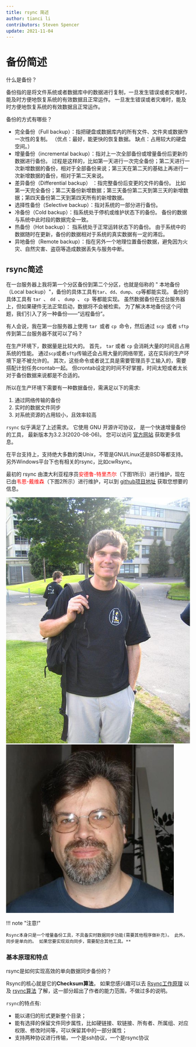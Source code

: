 ```yaml
---
title: rsync 简述
author: tianci li
contributors: Steven Spencer
update: 2021-11-04
---
```


# 备份简述

什么是备份？

备份指的是将文件系统或者数据库中的数据进行复制，一旦发生错误或者灾难时，能及时方便地恢复系统的有效数据且正常运作。 一旦发生错误或者灾难时，能及时方便地恢复系统的有效数据且正常运作。

备份的方式有哪些？

* 完全备份（Full backup）：指把硬盘或数据库内的所有文件、文件夹或数据作一次性的复制。 （优点：最好，能更快的恢复数据。 缺点：占用较大的硬盘空间。）
* 增量备份（incremental backup）：指对上一次全部备份或增量备份后更新的数据进行备份。 过程是这样的，比如第一天进行一次完全备份；第二天进行一次新增数据的备份，相对于全部备份来说；第三天在第二天的基础上再进行一次新增数据的备份，相对于第二天来说。
* 差异备份（Differential backup） ：指完整备份后变更的文件的备份。 比如第一天完全备份；第二天备份新增数据；第三天备份第二天到第三天的新增数据；第四天备份第二天到第四天所有的新增数据。
* 选择性备份（Selective backup）：指对系统的一部分进行备份。
* 冷备份（Cold backup）：指系统处于停机或维护状态下的备份。 备份的数据与系统中此时段的数据完全一致。
* 热备份（Hot backup）： 指系统处于正常运转状态下的备份。 由于系统中的数据随时在更新，备份的数据相对于系统的真实数据有一定的滞后。
* 异地备份（Remote backup）：指在另外一个地理位置备份数据，避免因为火灾、自然灾害、盗窃等造成数据丢失与服务中断。

## rsync简述

在一台服务器上我将第一个分区备份到第二个分区，也就是俗称的 " 本地备份（Local backup）"，备份的具体工具有`tar`、`dd`、`dump`、`cp`等都能实现。 备份的具体工具有 `tar `、 `dd `、 `dump `、 `cp `等都能实现。 虽然数据备份在这台服务器上，但如果硬件无法正常启动，数据将不会被检索。 为了解决本地备份这个问题，我们引入了另一种备份——“远程备份”。

有人会说，我在第一台服务器上使用 `tar `或者 `cp `命令，然后通过 `scp `或者 `sftp `传到第二台服务器不就可以了吗？

在生产环境下，数据量是比较大的。 首先， `tar` 或者 `cp` 会消耗大量的时间且占用系统的性能。 通过`scp`或者`sftp`传输还会占用大量的网络带宽，这在实际的生产环境下是不被允许的。 其次，这些命令或者说工具是需要管理员手工输入的，需要搭配计划任务crontab一起。 但crontab设定的时间不好掌握，时间太短或者太长对于备份数据来说都是不合适的。

所以在生产环境下需要有一种数据备份，需满足以下的需求:

1. 通过网络传输的备份
2. 实时的数据文件同步
3. 对系统资源的占用较小，且效率较高

`rsync` 似乎满足了上述需求。 它使用 GNU 开源许可协议， 是一个快速增量备份的工具， 最新版本为3.2.3(2020-08-06)。 您可以访问 [官方网站](https://rsync.samba.org/) 获取更多信息。

在平台支持上，支持绝大多数的类Unix，不管是GNU/Linux还是BSD等都支持。 另外Windows平台下也有相关的rsync，比如cwRsync。

最初的 rsync 由澳大利亚程序员<font color=red>安德鲁-特里杰尔</font>（下图1所示）进行维护，现在已由<font color=red>韦恩-戴维森</font>（下图2所示）进行维护，可以到 [github项目地址](https://github.com/WayneD/rsync) 获取您想要的信息。

![ 安德鲁-特里杰尔 ](images/Andrew_Tridgell.jpg) ![ 韦恩-戴维森 ](images/Wayne_Davison.jpg)

!!! note "注意!"

    Rsync本身只是一个增量备份工具，不具备实时数据同步功能(需要其他程序做补充)。 此外，同步是单向的。 如果您要实现双向同步，需要配合其他工具。**

### 基本原理和特点

rsync是如何实现高效的单向数据同步备份的？

Rsync的核心就是它的**Checksum算法**， 如果您感兴趣可以去 [Rsync工作原理](https://rsync.samba.org/how-rsync-works.html) 以及 [rsync算法](https://rsync.samba.org/tech_report/) 了解，这一部分超出了作者的能力范围，不做过多的说明。

`rsync`的特点有:

* 能以递归的形式更新整个目录；
* 能有选择的保留文件同步属性，比如硬链接、软链接、所有者、所属组、对应权限、修改时间等，可以保留其中的一部分属性；
* 支持两种协议进行传输，一个是ssh协议，一个是rsync协议
